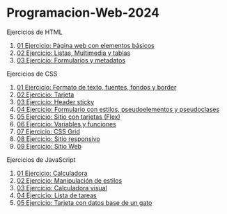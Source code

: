 # Programacion-Web-2024
Ejercicios de HTML
1. [01 Ejercicio: Página web con elementos básicos](/Ejercicio_1/Pagina_web_elementos_basica.html)
2. [02 Ejercicio: Listas, Multimedia y tablas](/Ejercicio_2/Ejercicio_2_Listas_Multimedia_y_tablas.html)
3. [03 Ejercicio: Formularios y metadatos](/Ejercicio_3/ejercicio3.html)

Ejercicios de CSS
1. [01 Ejercicio: Formato de texto, fuentes, fondos y border](/CSS/Ejercicio_1_CSS_Nuevo_Formato/Ejercicio_1_Formato_De_texto_fondo.html)
2. [02 Ejercicio: Tarjeta](CSS/Ejercicio_2_CSS/Ejercicio_2.html)
3. [03 Ejercicio: Header sticky](CSS/Ejercicio_3_CSS/index.html)
4. [04 Ejercicio: Formulario con estilos, pseudoelementos y pseudoclases](CSS/Ejercicio_4_CSS/index.HTML)
5. [05 Ejercicio: Sitio con tarjetas (Flex)](CSS/Ejercicio_5_CSS/index.html)
6. [06 Ejercicio: Variables y funciones](CSS/Ejercicio_6_CSS/index.html) 
7. [07 Ejercicio: CSS Grid](CSS/Ejercicio_7_CSS/index.html) 
8. [08 Ejercicio: Sitio responsivo](CSS/Ejercicio_8_CSS/index.html)  
9. [09 Ejercicio: Sitio Web](CSS/Examen_CSS/index.html)  

Ejercicios de JavaScript
1. [01 Ejercicio: Calculadora](JavaScript/Ejercicio_1_JS/index.html)
2. [02 Ejercicio: Manipulación de estilos](JavaScript/Ejercicio_2_JS/index.html)
3. [03 Ejercicio: Calculadora visual](JavaScript/Ejercicio_3_JS/index.html)
4. [04 Ejercicio: Lista de tareas](JavaScript/Ejercicio_4_JS/index.html)
5. [05 Ejercicio: Tarjeta con datos base de un gato](JavaScript/Ejercicio_5_JS/tarjeta.html) 
